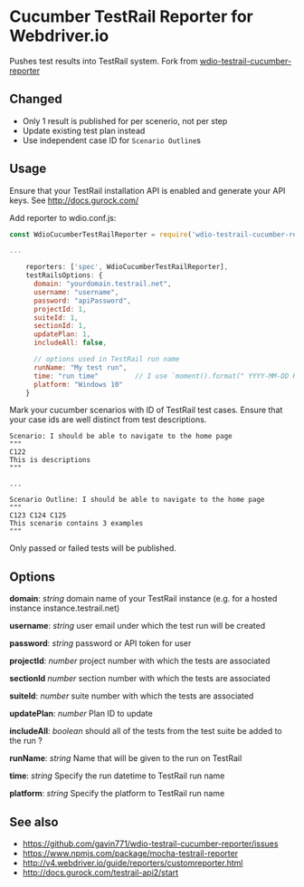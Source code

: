 # Cucumber TestRail Reporter for Webdriver.io 

Pushes test results into TestRail system.
Fork from [wdio-testrail-cucumber-reporter](https://github.com/Artemon-line/wdio-testrail-cucumber-reporter)


## Changed

- Only 1 result is published for per scenerio, not per step
- Update existing test plan instead
- Use independent case ID for `Scenario Outline`s

## Usage
Ensure that your TestRail installation API is enabled and generate your API keys. See http://docs.gurock.com/

Add reporter to wdio.conf.js:

```Javascript
const WdioCucumberTestRailReporter = require('wdio-testrail-cucumber-reporter');

...

    reporters: ['spec', WdioCucumberTestRailReporter],
    testRailsOptions: {
      domain: "yourdomain.testrail.net",
      username: "username",
      password: "apiPassword",
      projectId: 1,
      suiteId: 1,
      sectionId: 1,
      updatePlan: 1,
      includeAll: false,

      // options used in TestRail run name
      runName: "My test run",
      time: "run time"         // I use `moment().format(" YYYY-MM-DD HH:mm")`
      platform: "Windows 10"
    }
```

Mark your cucumber scenarios with ID of TestRail test cases. Ensure that your case ids are well distinct from test descriptions.

```
Scenario: I should be able to navigate to the home page
"""
C122
This is descriptions
"""

...

Scenario Outline: I should be able to navigate to the home page
"""
C123 C124 C125
This scenario contains 3 examples
"""
```

Only passed or failed tests will be published.

## Options

**domain**: *string* domain name of your TestRail instance (e.g. for a hosted instance instance.testrail.net)

**username**: *string* user email under which the test run will be created

**password**: *string* password or API token for user

**projectId**: *number* project number with which the tests are associated

**sectionId** *number* section number with which the tests are associated

**suiteId**: *number* suite number with which the tests are associated

**updatePlan**: *number* Plan ID to update

**includeAll**: *boolean* should all of the tests from the test suite be added to the run ?

**runName**: *string* Name that will be given to the run on TestRail

**time**: *string* Specify the run datetime to TestRail run name

**platform**: *string* Specify the platform to TestRail run name

## See also

- https://github.com/gavin771/wdio-testrail-cucumber-reporter/issues
- https://www.npmjs.com/package/mocha-testrail-reporter
- http://v4.webdriver.io/guide/reporters/customreporter.html
- http://docs.gurock.com/testrail-api2/start
